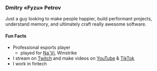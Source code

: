 ### Dmitry «Fyzu» Petrov

Just a guy looking to make people happier, build performant projects, understand memory, and ultimately craft really awesome software.

#### Fun Facts
* Professional esports player
  * played for [Na`Vi](https://navi.gg/en/publications/4865-navi-apex-legends-roster-is-complete), Winstrike
* I stream on [Twitch](https://www.twitch.tv/thefyzu) and make videos on [YouTube](https://www.youtube.com/TheFyzu?sub_confirmation=1) & [TikTok](https://www.tiktok.com/@theFyzu)
* I work in fintech
